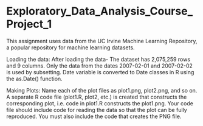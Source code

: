 # Exploratory_Data_Analysis_Course_Project_1
This assignment uses data from the UC Irvine Machine Learning Repository, a popular repository for machine learning datasets. 

Loading the data: 
After loading the data-
The dataset has 2,075,259 rows and 9 columns. Only the data from the dates 2007-02-01 and 2007-02-02 is used by subsetting.
Date variable is converted to Date classes in R using the as.Date() function. 

Making Plots: 
Name each of the plot files as plot1.png, plot2.png, and so on.  
A separate R code file (plot1.R, plot2, etc.) is created that constructs the corresponding plot, i.e. code in plot1.R constructs the 
plot1.png. 
 Your code file should include code for reading the data so that the plot can be fully reproduced. You must also include the code that creates the PNG file.
